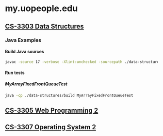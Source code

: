 # my.uopeople.edu

## [CS-3303 Data Structures](cs3303/README.md)

### Java Examples

#### Build Java sources

```sh
javac -source 17 -verbose -Xlint:unchecked -sourcepath ./data-structures -g -encoding UTF-8 -d ./data-structures/build ./data-structures/**/*.java
```

#### Run tests

##### MyArrayFixedFrontQueueTest

```sh
java -cp ./data-structures/build MyArrayFixedFrontQueueTest
```

## [CS-3305 Web Programming 2](cs3305/README.md)
## [CS-3307 Operating System 2](cs3307/README.md)